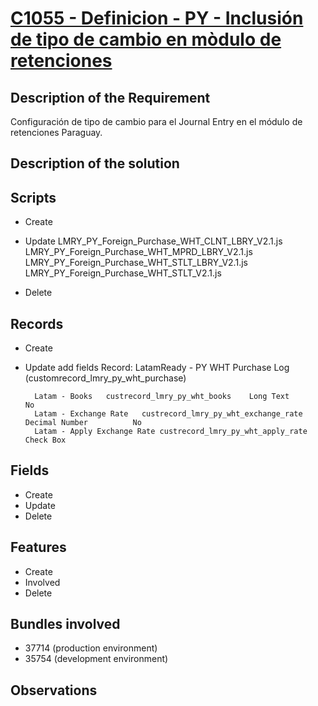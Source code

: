 # [C1055 - Definicion - PY - Inclusión de tipo de cambio en mòdulo de retenciones](https://docs.google.com/document/d/1GBV5WplEXfS66t3rkiVoi8Ei9uvxXTq3vzcOWhPbRFs/edit)


## Description of the Requirement

Configuración de tipo de cambio para el Journal Entry en el módulo de retenciones Paraguay.

## Description of the solution


## Scripts
+ Create
    
+ Update
    LMRY_PY_Foreign_Purchase_WHT_CLNT_LBRY_V2.1.js
    LMRY_PY_Foreign_Purchase_WHT_MPRD_LBRY_V2.1.js
    LMRY_PY_Foreign_Purchase_WHT_STLT_LBRY_V2.1.js
    LMRY_PY_Foreign_Purchase_WHT_STLT_V2.1.js
+ Delete

## Records
+ Create
  
        
+ Update
    add fields 
    Record: LatamReady - PY WHT Purchase Log (customrecord_lmry_py_wht_purchase)

        Latam - Books	custrecord_lmry_py_wht_books	Long Text	 	 	No
 	    Latam - Exchange Rate	custrecord_lmry_py_wht_exchange_rate	Decimal Number	 	 	No
 	    Latam - Apply Exchange Rate	custrecord_lmry_py_wht_apply_rate	Check Box
## Fields
+ Create
+ Update 
+ Delete

## Features
+ Create
+ Involved
+ Delete

## Bundles involved
+ 37714 (production environment)
+ 35754 (development environment)

## Observations

























